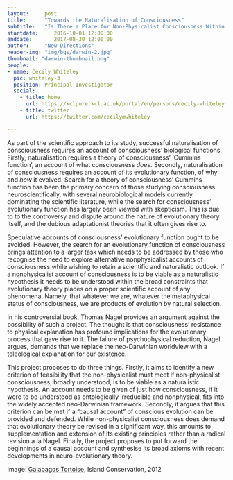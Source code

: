 ```yaml
---
layout:     post
title:      "Towards the Naturalisation of Consciousness"
subtitle:   "Is There a Place for Non-Physicalist Consciousness Within a Darwinian Framework?"  
startdate:     2016-10-01 12:00:00
enddate:       2017-08-30 12:00:00
author:     "New Directions"
header-img: "img/bgs/darwin-2.jpg"
thumbnail: "darwin-thumbnail.png"
people:
- name: Cecily Whiteley
  pic: whiteley-3
  position: Principal Investigator
  social:
    - title: home
      url: https://kclpure.kcl.ac.uk/portal/en/persons/cecily-whiteley(800cbce0-8faf-4332-ad06-01aa445d7a5c).html
    - title: twitter
      url: https://twitter.com/cecilymwhiteley

---
```



As part of the scientific approach to its study, successful naturalisation of consciousness requires an account of consciousness’ biological functions. Firstly, naturalisation requires a theory of consciousness’ ‘Cummins function’, an account of what consciousness *does*. Secondly, naturalisation of consciousness requires an account of its evolutionary function, of why and *how* it evolved. Search for a theory of consciousness’ Cummins function has been the primary concern of those studying consciousness neuroscientifically, with several neurobiological models currently dominating the scientific literature, while the search for consciousness’ evolutionary function has largely been viewed with skepticism. This is due to to the controversy and dispute around the nature of evolutionary theory itself, and the dubious adaptationist theories that it often gives rise to.

Speculative accounts of consciousness’ evolutionary function ought to be avoided. However, the search for an evolutionary function of consciousness brings attention to a larger task which needs to be addressed by those who recognise the need to explore alternative non­physicalist accounts of consciousness while wishing to retain a scientific and naturalistic outlook. If a non­physicalist account of consciousness is to be viable as a naturalistic hypothesis it needs to be understood within the broad constraints that evolutionary theory places on a proper scientific account of any phenomena. Namely, that whatever we are, whatever the metaphysical status of consciousness, we are products of evolution by natural selection.

In his controversial book, Thomas Nagel provides an argument against the possibility of such a project. The thought is that consciousness’ resistance to physical explanation has profound implications for the evolutionary process that gave rise to it. The failure of psychophysical reduction, Nagel argues, demands that we replace the neo­-Darwinian worldview with a teleological explanation for our existence.

This project proposes to do three things. Firstly, it aims to identify a new criterion of feasibility that the non­-physicalist must meet if non-­physicalist consciousness, broadly understood, is to be viable as a naturalistic hypothesis. An account needs to be given of just how consciousness, if it were to be understood as ontologically irreducible and non­physical, fits into the widely accepted neo­-Darwinian framework. Secondly, it argues that this criterion can be met if a “causal account” of conscious evolution can be provided and defended. While non­-physicalist consciousness does demand that evolutionary theory be revised in a significant way, this amounts to supplementation and extension of its existing principles rather than a radical revision a la Nagel. Finally, the project proposes to put forward the beginnings of a causal account and synthesise its broad axioms with recent developments in neuro­-evolutionary theory.

<span class="caption text-muted">Image:
<a href="https://www.flickr.com/photos/islandconservation/7938113336/" target="_blank">Galapagos Tortoise</a>, Island Conservation, 2012</span>
